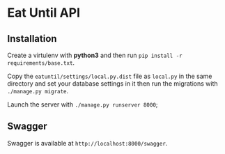 # Eat Until API

## Installation

Create a virtulenv with **python3** and then run `pip install -r requirements/base.txt`.

Copy the `eatuntil/settings/local.py.dist` file as `local.py` in the same directory and set your database settings in it then run the migrations with `./manage.py migrate`.

Launch the server with `./manage.py runserver 8000`;

## Swagger

Swagger is available at `http://localhost:8000/swagger`.
